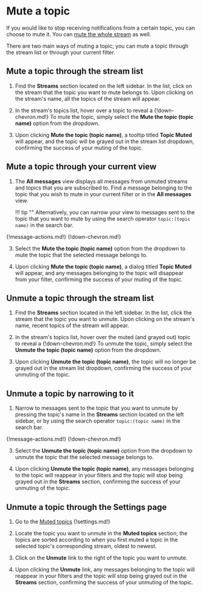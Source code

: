 # Mute a topic

If you would like to stop receiving notifications from a certain topic, you can
choose to mute it. You can [mute the whole stream](/help/mute-a-stream)
as well.

There are two main ways of muting a topic; you can mute a topic through the
stream list or through your current filter.

## Mute a topic through the stream list

1. Find the **Streams** section located on the left sidebar. In the list, click
on the stream that the topic you want to mute belongs to. Upon clicking on the
stream's name, all the topics of the stream will appear.

2. In the stream's topics list, hover over a topic to reveal a {!down-chevron.md!}
To mute the topic, simply select the **Mute the topic (topic name)** option
from the dropdown.

3. Upon clicking **Mute the topic (topic name)**, a tooltip titled **Topic Muted**
will appear, and the topic will be grayed out in the stream list dropdown,
confirming the success of your muting of the topic.

## Mute a topic through your current view

1. The **All messages** view displays all messages from unmuted streams and topics
that you are subscribed to. Find a message belonging to the topic that you wish
to mute in your current filter or in the **All messages** view.

    !!! tip ""
        Alternatively, you can narrow your view to messages sent to the topic
        that you want to mute by using the search operator `topic:(topic name)`
        in the search bar.

{!message-actions.md!}
{!down-chevron.md!}

3. Select the **Mute the topic (topic name)** option from the dropdown to mute
the topic that the selected message belongs to.

4. Upon clicking **Mute the topic (topic name)**, a dialog titled **Topic Muted**
will appear, and any messages belonging to the topic will disappear from your
filter, confirming the success of your muting of the topic.

## Unmute a topic through the stream list

1. Find the **Streams** section located in the left sidebar. In the list, click
the stream that the topic you want to unmute. Upon clicking on the
stream's name, recent topics of the stream will appear.

2. In the stream's topics list, hover over the muted (and grayed out) topic to
reveal a {!down-chevron.md!} To unmute the topic, simply select the
**Unmute the topic (topic name)** option from the dropdown.

3. Upon clicking **Unmute the topic (topic name)**, the topic will no longer be
grayed out in the stream list dropdown, confirming the success of your unmuting
of the topic.

## Unmute a topic by narrowing to it

1. Narrow to messages sent to the topic that you want to unmute by pressing the
topic's name in the **Streams** section located on the left sidebar, or by
using the search operator `topic:(topic name)` in the search bar.

{!message-actions.md!}
{!down-chevron.md!}

3. Select the **Unmute the topic (topic name)** option from the dropdown to
unmute the topic that the selected message belongs to.

4. Upon clicking **Unmute the topic (topic name)**, any messages belonging to
the topic will reappear in your filters and the topic will stop being grayed
out in the **Streams** section, confirming the success of your unmuting of the
topic.

## Unmute a topic through the Settings page

1. Go to the [Muted topics](/#settings/muted-topics)
{!settings.md!}

2. Locate the topic you want to unmute in the **Muted topics** section; the
topics are sorted according to when you first muted a topic in the selected
topic's corresponding stream, oldest to newest.

3. Click on the **Unmute** link to the right of the topic you want to unmute.

4. Upon clicking the **Unmute** link, any messages belonging to the topic will
reappear in your filters and the topic will stop being grayed out in the
**Streams** section, confirming the success of your unmuting of the topic.
